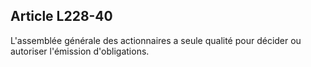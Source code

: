 Article L228-40
----
L'assemblée générale des actionnaires a seule qualité pour décider ou autoriser
l'émission d'obligations.
